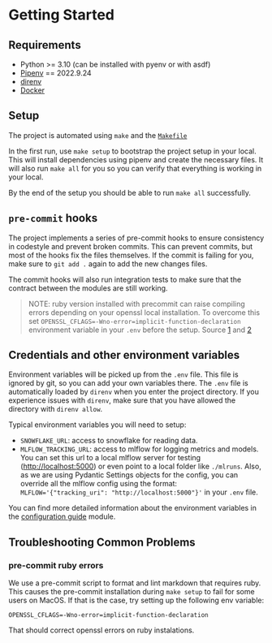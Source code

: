 # Getting Started

## Requirements

- Python >= 3.10 (can be installed with pyenv or with asdf)
- [Pipenv](https://pipenv.pypa.io/en/latest/) == 2022.9.24
- [direnv](https://direnv.net/)
- [Docker](https://www.docker.com/)

## Setup

The project is automated using `make` and the [`Makefile`](Makefile)

In the first run, use `make setup` to bootstrap the project setup in your local. This will install dependencies using pipenv and create the necessary files. It will also run `make all` for you so you can verify that everything is working in your local.

By the end of the setup you should be able to run `make all` successfully.

## `pre-commit` hooks

The project implements a series of pre-commit hooks to ensure consistency in codestyle and prevent broken commits. This can prevent commits, but most of the hooks fix the files themselves. If the commit is failing for you, make sure to `git add .` again to add the new changes files.

The commit hooks will also run integration tests to make sure that the contract between the modules are still working.

> NOTE: ruby version installed with precommit can raise compiling errors depending on your openssl local installation. To overcome this set `OPENSSL_CFLAGS=-Wno-error=implicit-function-declaration` environment variable in your `.env` before the setup. Source [1](https://github.com/openssl/openssl/issues/18720#issuecomment-1180702773) and [2](https://dev.to/yasuhiron777/install-2x-3x-version-of-ruby-via-rbenv-on-m1-mac-3okn)

## Credentials and other environment variables

Environment variables will be picked up from the `.env` file. This file is ignored by git, so you can add your own variables there. The `.env` file is automatically loaded by `direnv` when you enter the project directory. If you experience issues with `direnv`, make sure that you have allowed the directory with `direnv allow`.

Typical environment variables you will need to setup:

- `SNOWFLAKE_URL`: access to snowflake for reading data.
- `MLFLOW_TRACKING_URL`: access to mlflow for logging metrics and models. You can set this url to a local mlflow server for testing (<http://localhost:5000>) or even point to a local folder like `./mlruns`. Also, as we are using Pydantic Settings objects for the config, you can override all the mlflow config using the format: `MLFLOW='{"tracking_uri": "http://localhost:5000"}'` in your `.env` file.

You can find more detailed information about the environment variables in the [configuration guide](01-configuration.md) module.

## Troubleshooting Common Problems

### pre-commit ruby errors

We use a pre-commit script to format and lint markdown that requires ruby. This causes the pre-commit installation during `make setup` to fail for some users on MacOS. If that is the case, try setting up the following env variable:

```env
OPENSSL_CFLAGS=-Wno-error=implicit-function-declaration
```

That should correct openssl errors on ruby instalations.
